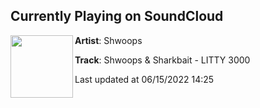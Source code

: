 ## Currently Playing on SoundCloud

[<img align="left" width="100" src="https://i1.sndcdn.com/artworks-APHHeyv5onHnvLXC-SW2D7g-t500x500.jpg">](https://soundcloud.com/shwoops/shwoops-litty-3000)

**Artist**: Shwoops 

**Track**: Shwoops & Sharkbait - LITTY 3000

Last updated at 06/15/2022 14:25
